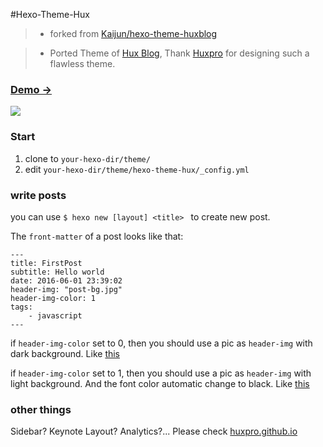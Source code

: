 #Hexo-Theme-Hux
> - forked from [Kaijun/hexo-theme-huxblog](https://github.com/imshenshen/hexo-theme-hux)

> - Ported Theme of [Hux Blog](https://github.com/Huxpro/huxpro.github.io), Thank [Huxpro](https://github.com/Huxpro) for designing such a flawless theme.

### [Demo &rarr;](http://kaijun.rocks/hexo-theme-huxblog/)
![](http://huangxuan.me/img/blog-desktop.jpg)

### Start
1. clone to `your-hexo-dir/theme/ `
2. edit `your-hexo-dir/theme/hexo-theme-hux/_config.yml`

### write posts
you can use `$ hexo new [layout] <title>
` to create new post. 

The `front-matter` of a post looks like that:
```
---
title: FirstPost
subtitle: Hello world
date: 2016-06-01 23:39:02
header-img: "post-bg.jpg"
header-img-color: 1
tags:
    - javascript
---
```
if `header-img-color` set to 0, then you should use a pic as  `header-img` with dark background. Like [this](http://blog.imshenshen.com/2016/06/27/generator-angular-admin/)

if `header-img-color` set to 1, then you should use a pic as  `header-img` with light background. And the font color automatic change to black. Like [this](http://blog.imshenshen.com/2016/06/01/firstPost/)

### other things
Sidebar? Keynote Layout? Analytics?... Please check [huxpro.github.io](https://github.com/Huxpro/huxpro.github.io#document)
